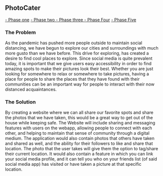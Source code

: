 ## PhotoCater 

<a href="https://bryanhuynh.github.io/CPSC-481-Project">- Phase one</a>    <a href="https://bryanhuynh.github.io/CPSC-481-Project/Site/stage2">- Phase two </a>    <a href="https://bryanhuynh.github.io/CPSC-481-Project/Site/stage3">- Phase three </a>    <a href="https://bryanhuynh.github.io/CPSC-481-Project/Site/stage4">- Phase Four</a>    <a href="https://bryanhuynh.github.io/CPSC-481-Project/Site/stage5">- Phase Five</a>


  

### The Problem

As the pandemic has pushed more people outside to maintain social distancing, we have begun to explore our cities and surroundings with much more gusto than we have before. This drive for exploring, has created a desire to find cool places to explore. Since social media is quite prevalent today, it is important that we give users easy accessibility in order to find amazing spots to make their pictures look their best. Whether you are just looking for somewhere to relax or somewhere to take pictures, having a place for people to share the places that they have found with their communities can be an important way for people to interact with their now distanced acquaintances.

### The Solution

By creating a website where we can all share our favorite spots and share the photos that we have taken, this would be a great way to get out of the house while keeping safe. The Website will include sharing and messaging features with users on the webapp, allowing people to connect with each other, and helping to maintain that sense of community through a digital medium. The application would also contain photos that others have taken and shared as well, and the ability for their followers to like and share that location. The photo that the user takes will give them the option to tag/share their current location.  It would also contain a feature in which you can link your social media profile, and it can tell you who on your friends list (of said social media app) has visited or have taken a picture at that specific location.  

